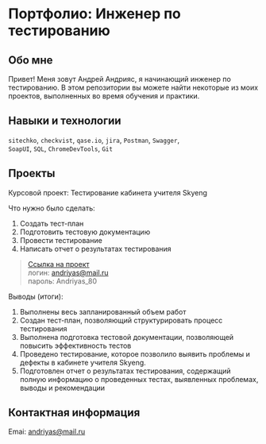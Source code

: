 # Портфолио: Инженер по тестированию


## Обо мне
Привет! Меня зовут Андрей Андрияс, я начинающий инженер по тестированию.
В этом репозитории вы можете найти некоторые из моих проектов, выполненных во время обучения и практики.
<br>


## Навыки и технологии
``sitechko``, ``checkvist``, ``qase.io``, ``jira``, ``Postman``, ``Swagger``,  
``SoapUI``, ``SQL``, ``ChromeDevTools``,  ``Git``


## Проекты
<p>Курсовой проект: Тестирование кабинета учителя Skyeng<p> 
<p>Что нужно было сделать: <p>
<ol>
  <li>Создать тест-план</li>  
  <li>Подготовить тестовую документацию</li>  
  <li>Провести тестирование</li>  
  <li>Написать отчет о результатах тестирования</li>  
  </ol>

> <a href="https://skypro-qa47-2-andriyas.atlassian.net/wiki/spaces/~63f6c8a11223974bc04bd332/pages/786433"> Ссылка на проект </a>  
> логин: andriyas@mail.ru  
> пароль: Andriyas_80

<p>Выводы (итоги):<p>
<ol>
  <li>Выполнены весь запланированный объем работ</li>  
  <li>Создан тест-план, позволяющий структурировать процесс тестирования</li>  
  <li>Выполнена подготовка тестовой документации, позволяющей повысить эффективность тестов</li>  
  <li>Проведено тестирование, которое позволило выявить проблемы и дефекты в кабинете учителя Skyeng.</li>
  <li>Подготовлен отчет о результатах тестирования, содержащий полную информацию о проведенных тестах, выявленных проблемах, выводы и рекомендации</li>
  </ol>
  
## Контактная информация  
  
Emai: andriyas@mail.ru
